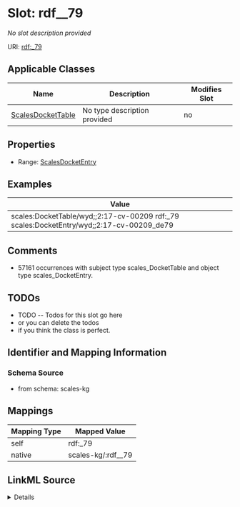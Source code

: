 

# Slot: rdf__79


_No slot description provided_





URI: [rdf:_79](http://www.w3.org/1999/02/22-rdf-syntax-ns#_79)



<!-- no inheritance hierarchy -->





## Applicable Classes

| Name | Description | Modifies Slot |
| --- | --- | --- |
| [ScalesDocketTable](../classes/ScalesDocketTable.md) | No type description provided |  no  |







## Properties

* Range: [ScalesDocketEntry](../classes/ScalesDocketEntry.md)






## Examples

| Value |
| --- |
| scales:DocketTable/wyd;;2:17-cv-00209 rdf:_79 scales:DocketEntry/wyd;;2:17-cv-00209_de79 |

## Comments

* 57161 occurrences with subject type scales_DocketTable and object type scales_DocketEntry.

## TODOs

* TODO -- Todos for this slot go here
* or you can delete the todos
* if you think the class is perfect.

## Identifier and Mapping Information







### Schema Source


* from schema: scales-kg




## Mappings

| Mapping Type | Mapped Value |
| ---  | ---  |
| self | rdf:_79 |
| native | scales-kg/:rdf__79 |




## LinkML Source

<details>
```yaml
name: rdf__79
description: No slot description provided
todos:
- TODO -- Todos for this slot go here
- or you can delete the todos
- if you think the class is perfect.
comments:
- 57161 occurrences with subject type scales_DocketTable and object type scales_DocketEntry.
examples:
- value: scales:DocketTable/wyd;;2:17-cv-00209 rdf:_79 scales:DocketEntry/wyd;;2:17-cv-00209_de79
from_schema: scales-kg
rank: 1000
slot_uri: rdf:_79
alias: rdf__79
domain_of:
- scales_DocketTable
range: scales_DocketEntry

```
</details>